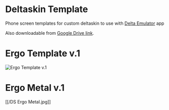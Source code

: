 # Deltaskin Template
Phone screen templates for custom deltaskin to use with [Delta Emulator](https://deltaemulatorapp.com/) app

Also downloadable from [Google Drive link](https://drive.google.com/drive/folders/1e74vRcpRUV-0BKIf7sS4MizjCgoqW9A-?usp=sharing).

# Ergo Template v.1
![Ergo Template v.1](https://drive.google.com/file/d/1e9evpw-6igvJV3LdRfJgpN0K2R5vacxt/view?usp=drive_link)

# Ergo Metal v.1
[[/DS Ergo Metal.jpg]]
